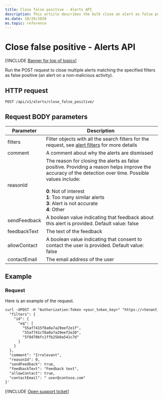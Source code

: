 ```yaml
---
title: Close false positive - Alerts API
description: This article describes the bulk close an alert as false positive request in Cloud App Security's Alerts API.
ms.date: 10/20/2020
ms.topic: reference
---
```

# Close false positive - Alerts API

[!INCLUDE [Banner for top of topics](includes/banner.md)]

Run the POST request to close multiple alerts matching the specified filters as false positive (an alert on a non-malicious activity).

## HTTP request

```rest
POST /api/v1/alerts/close_false_positive/
```

## Request BODY parameters

| Parameter | Description |
| --- | --- |
| filters | Filter objects with all the search filters for the request, see [alert filters](api-alerts.md#filters) for more details |
| comment | A comment about why the alerts are dismissed |
| reasonId | The reason for closing the alerts as false positive. Providing a reason helps improve the accuracy of the detection over time. Possible values include:<br /><br />**0**: Not of interest<br />**1**: Too many similar alerts<br />**3**: Alert is not accurate<br />**4**: Other |
| sendFeedback | A boolean value indicating that feedback about this alert is provided. Default value: false |
| feedbackText | The text of the feedback |
| allowContact | A boolean value indicating that consent to contact the user is provided. Default value: false |
| contactEmail | The email address of the user |

## Example

### Request

Here is an example of the request.

```rest
curl -XPOST -H "Authorization:Token <your_token_key>" "https://<tenant_id>.<tenant_region>.contoso.com/api/v1/alerts/close_false_positive/" -d '{
  "filters": {
    "id": {
      "eq": [
        "55af7415f8a0a7a29eef2e1f",
        "55af741cf8a0a7a29eef2e20",
        "5f8d70bfc1ffb25b0a541c7d"
      ]
    }
  },
  "comment": "Irrelevant",
  "reasonId": 0,
  "sendFeedback": true,
  "feedbackText": "Feedback text",
  "allowContact": true,
  "contactEmail": " user@contoso.com"
}'
```

[!INCLUDE [Open support ticket](includes/support.md)]

